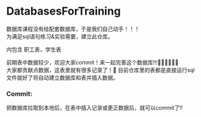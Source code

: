 # DatabasesForTraining
数据库课程没有给配套数据库，于是我们自己动手！！！</br>
为满足sql语句练习&实验需要，建立此仓库。</br>

内包含 职工表，学生表</br>

前期表中数据较少，欢迎大家commit！来一起完善这个数据库!!!👩🏻‍💻🧑🏻‍💻</br>
大家都贡献点数据，这表里就有很多记录了！🐬
目前仓库里的表都是直接运行sql文件就好了将自动建立数据库和表并插入数据。

### Commit:
  把数据库拉取到本地后，在表中插入记录或更正数据后，就可以commit了!!
